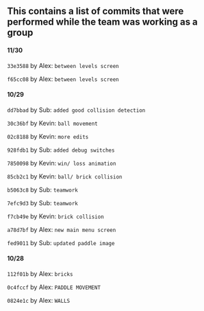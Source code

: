 ## This contains a list of commits that were performed while the team was working as a group

#### 11/30
`33e3588` by Alex: `between levels screen`

`f65cc08` by Alex: `between levels screen`

#### 10/29
`dd7bbad` by Sub: `added good collision detection`

`30c36bf` by Kevin: `ball movement`

`02c8188` by Kevin: `more edits`

`928fdb1` by Sub: `added debug switches`

`7850098` by Kevin: `win/ loss animation`

`85cb2c1` by Kevin: `ball/ brick collision`

`b5063c8` by Sub: `teamwork`

`7efc9d3` by Sub: `teamwork`

`f7cb49e` by Kevin: `brick collision`

`a78d7bf` by Alex: `new main menu screen`

`fed9011` by Sub: `updated paddle image`

#### 10/28
`112f01b` by Alex: `bricks`

`0c4fccf` by Alex: `PADDLE MOVEMENT`

`0824e1c` by Alex: `WALLS`
